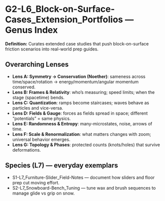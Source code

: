 # G2-L6_Block-on-Surface-Cases_Extension_Portfolios — Genus Index
**Definition:** Curates extended case studies that push block-on-surface friction scenarios into real-world prep guides.

## Overarching Lenses

- **Lens A: Symmetry -> Conservation (Noether)**: sameness across time/space/rotation → energy/momentum/angular momentum conserved.
- **Lens B: Frames & Relativity**: who’s measuring; speed limits; when the stage (spacetime) bends.
- **Lens C: Quantization**: ramps become staircases; waves behave as particles and vice-versa.
- **Lens D: Fields & Gauge**: forces as fields spread in space; different “potentials” = same physics.
- **Lens E: Randomness & Entropy**: many-microstates, noise, arrows of time.
- **Lens F: Scale & Renormalization**: what matters changes with zoom; universal behavior emerges.
- **Lens G: Topology & Phases**: protected counts (knots/holes) that survive deformations.

## Species (L7) — everyday exemplars
- S1-L7_Furniture-Slider_Field-Notes — document how sliders and floor prep cut moving effort.
- S2-L7_Snowboard-Bench_Tuning — tune wax and brush sequences to manage glide vs grip on snow.
